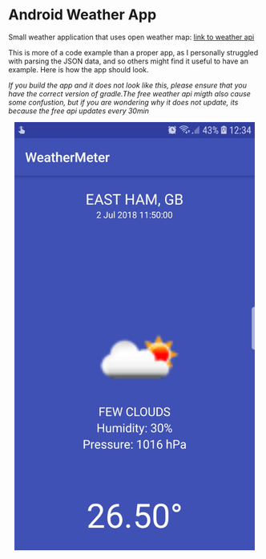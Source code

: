 # Android Weather App
Small weather application that uses open weather map:
[link to weather api](https://openweathermap.org/)


This is more of a code example than a proper app, as I personally struggled with parsing the JSON data, and so others might find it useful to have an example. Here is how the app should look. 

*If you build the app and it does not look like this, please ensure that you have  the correct version of gradle.The free weather api migth also cause some confustion, but if you are wondering why it does not update, its because the free api updates every 30min*

<div style="text-align:center">
  <img src = "https://github.com/DanWaffle/Android-Weather-App/blob/master/Images/screen.jpg" width = "480" heigth = "240">
</div>
